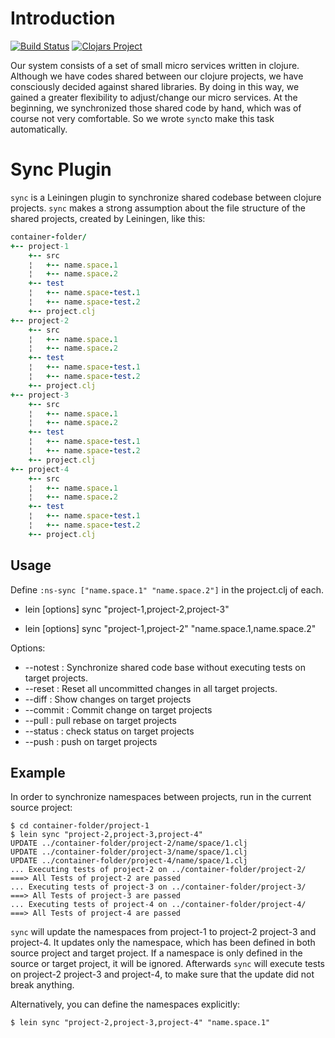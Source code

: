 # Introduction

[![Build Status](https://travis-ci.org/otto-de/leinsync.svg?branch=master)](https://travis-ci.org/otto-de/leinsync)
[![Clojars Project](https://img.shields.io/clojars/v/sync.svg)](https://clojars.org/sync)

Our system consists of a set of small micro services written in clojure.
Although we have codes shared between our clojure projects, we have consciously decided against shared libraries.
By doing in this way, we gained a greater flexibility to adjust/change our micro services.
At the beginning, we synchronized those shared code by hand, which was of course not very comfortable. So we wrote `sync`to make this task automatically.

# Sync Plugin
`sync` is a Leiningen plugin to synchronize shared codebase between clojure projects. `sync` makes a strong assumption about the file structure of  the shared projects, created by Leiningen, like this:

``` ruby
container-folder/
+-- project-1
    +-- src
    ¦   +-- name.space.1
    ¦   +-- name.space.2
    +-- test
    ¦   +-- name.space-test.1
    ¦   +-- name.space-test.2
    +-- project.clj
+-- project-2
    +-- src
    ¦   +-- name.space.1
    ¦   +-- name.space.2
    +-- test
    ¦   +-- name.space-test.1
    ¦   +-- name.space-test.2
    +-- project.clj
+-- project-3
    +-- src
    ¦   +-- name.space.1
    ¦   +-- name.space.2
    +-- test
    ¦   +-- name.space-test.1
    ¦   +-- name.space-test.2
    +-- project.clj
+-- project-4
    +-- src
    ¦   +-- name.space.1
    ¦   +-- name.space.2
    +-- test
    ¦   +-- name.space-test.1
    ¦   +-- name.space-test.2
    +-- project.clj
```

## Usage

Define `:ns-sync ["name.space.1" "name.space.2"]` in the project.clj of each.

* lein [options] sync "project-1,project-2,project-3"

* lein [options] sync "project-1,project-2" "name.space.1,name.space.2"

Options:
   + --notest  :  Synchronize shared code base without executing tests on target projects.
   + --reset   :  Reset all uncommitted changes in all target projects.
   + --diff    :  Show changes on target projects
   + --commit  :  Commit change on target projects
   + --pull    :  pull rebase on target projects
   + --status  :  check status on target projects
   + --push    :  push on target projects

## Example
In order to synchronize namespaces between projects, run in the current source project:

    $ cd container-folder/project-1
    $ lein sync "project-2,project-3,project-4"
    UPDATE ../container-folder/project-2/name/space/1.clj
    UPDATE ../container-folder/project-3/name/space/1.clj
    UPDATE ../container-folder/project-4/name/space/1.clj
    ... Executing tests of project-2 on ../container-folder/project-2/
    ===> All Tests of project-2 are passed
    ... Executing tests of project-3 on ../container-folder/project-3/
    ===> All Tests of project-3 are passed
    ... Executing tests of project-4 on ../container-folder/project-4/
    ===> All Tests of project-4 are passed


`sync` will update the namespaces from project-1 to project-2 project-3 and project-4.
It updates only the namespace, which has been defined in both source project and target project.
If a namespace is  only defined in the source or target project, it will be ignored.
Afterwards `sync` will execute tests on project-2 project-3 and project-4, to make sure that the update did not break anything.

Alternatively, you can define the namespaces explicitly:

    $ lein sync "project-2,project-3,project-4" "name.space.1"
